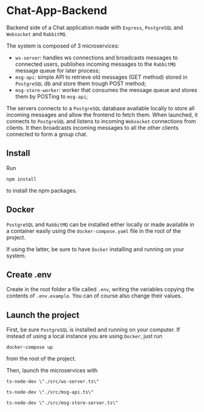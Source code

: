 # Chat-App-Backend

Backend side of a Chat application made with `Express`, `PostgreSQL` and `Websocket` and `RabbitMQ`.

The system is composed of 3 microservices:

- `ws-server`: handles ws connections and broadcasts messages to connected users, publishes incoming messages to the `RabbitMQ` message queue for later process;
- `msg-api`: simple API to retrieve old messages (GET method) stored in `PostgreSQL` db and store them trough POST method;
- `msg-store-worker`: worker that consumes the message queue and stores them by POSTing to `msg-api`;

The servers connects to a `PostgreSQL` database available locally to store all incoming messages and allow the frontend to fetch them.
When launched, it connects to `PostgreSQL` and listens to incoming `Websocket` connections from clients. It then broadcasts incoming messages to all the other clients connected to form a group chat.

## Install

Run

```shell
npm install
```

to install the npm packages.

## Docker

`PostgreSQL` and `RabbitMQ` can be installed either locally or made available in a container easily using the `docker-compose.yaml` file in the root of the project.

If using the latter, be sure to have `Docker` installing and running on your system.

## Create .env

Create in the root folder a file called `.env`, writing the variables copying the contents of `.env.example`. You can of course also change their values.

## Launch the project

First, be sure `PostgreSQL` is installed and running on your computer. If instead of using a local instance you are using `Docker`, just run

```shell
docker-compose up
```

from the root of the project.

Then, launch the microservices with

```shell
ts-node-dev \"./src/ws-server.ts\"
```

```shell
ts-node-dev \"./src/msg-api.ts\"
```

```shell
ts-node-dev \"./src/msg-store-server.ts\"
```
